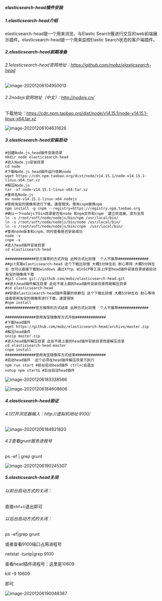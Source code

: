 ##### elasticsearch-head插件安装

##### 1.elasticsearch-head介绍

elasticsearch-head是一个用来浏览、与Elastic Search簇进行交互的web前端展示插件。elasticsearch-head是一个用来监控Elastic Search状态的客户端插件。

##### 2.elasticsearch-head前期准备

###### 2.1elasticsearch-head官网地址：https://github.com/mobz/elasticsearch-head

![image-20201206104950013](C:\Users\VULCAN\AppData\Roaming\Typora\typora-user-images\image-20201206104950013.png)

###### 2.2nodejs官网地址（中文）：http://nodejs.cn/

下载地址：https://cdn.npm.taobao.org/dist/node/v14.15.1/node-v14.15.1-linux-x64.tar.xz

![image-20201206104631626](C:\Users\VULCAN\AppData\Roaming\Typora\typora-user-images\image-20201206104631626.png)

##### 3.elasticsearch-head安装启动

```shell
#创建Node.js,head插件安装目录
mkdir node elasticsearch-head
#进入Node.js安装目录
cd node
#下载Node.js head插件运行依赖node
wget https://cdn.npm.taobao.org/dist/node/v14.15.1/node-v14.15.1-linux-x64.tar.xz
#解压Node.js
tar -xf node-v14.15.1-linux-x64.tar.xz
#重命名Node.js
mv node-v14.15.1-linux-x64 nodejs
#使用淘宝的镜像库进行下载，速度很快，使用cnpm替换npm
npm install -g cnpm --registry=https://registry.npm.taobao.org
#确认一下nodejs下bin目录是否有node 和npm文件和cnpm  建立软连接，变为全局
ln -s /root/soft/node/nodejs/bin/npm /usr/local/bin/ 
ln -s /root/soft/node/nodejs/bin/node /usr/local/bin/
ln -s /root/soft/node/nodejs/bin/cnpm  /usr/local/bin/
#查询node版本和cnpm，同时查看是否安装成功
node -v
cnpm -v
#进入head插件安装目录
cd elasticsearch-head

##############官方推荐的方式开始 此种方式比较慢  个人不推荐##############
##git克隆elasticsearch-head 这个下载比较慢 大概5分钟左右 耐心等待 大概5分钟左右 也可以直接下载到windows 通过Xftp、WinSCP等工具上传至head插件安装目录或者启动淘宝的镜像库下载
#git clone git://github.com/mobz/elasticsearch-head.git
##进入head插件解压目录 此处不是上面的head插件安装目录而是解压目录
#cd elasticsearch-head
##安装elasticsearch-head插件需要的依赖包 这个下载比较慢 大概5分钟左右 耐心等待 或者使用淘宝的镜像库进行下载，速度很快
#npm install
##############官方推荐的方式结束 此种方式比较慢  个人不推荐##############

##############使用淘宝镜像库方式开始##############
#下载head插件
wget https://github.com/mobz/elasticsearch-head/archive/master.zip
#解压head插件
unzip master.zip
#进入head插件解压目录 此处不是上面的head插件安装目录而是解压目录
cd elasticsearch-head-master
cnpm install
##############使用淘宝镜像库方式结束##############
#启动head插件  这个必须在head插件解压目录下执行
npm run start #前台启动head插件 ctrl+c会退出
nohup npm start& #后台启动head插件
```

![image-20201206183338566](C:\Users\VULCAN\AppData\Roaming\Typora\typora-user-images\image-20201206183338566.png)

![image-20201206184608606](C:\Users\VULCAN\AppData\Roaming\Typora\typora-user-images\image-20201206184608606.png)

##### 4.elasticsearch-head验证

###### 4.1打开浏览器输入：http://虚拟机地址:9100/

![image-20201206184821820](C:\Users\VULCAN\AppData\Roaming\Typora\typora-user-images\image-20201206184821820.png)

###### 4.2查看grunt服务进程号

ps -ef | grep grunt

![image-20201206190245307](C:\Users\VULCAN\AppData\Roaming\Typora\typora-user-images\image-20201206190245307.png)

##### 5.elasticsearch-head关闭

###### 以前台启动方式的关闭：

直接ctrl+c退出即可

###### 以后台启动方式的关闭：

ps -ef|grep grunt

或者查看9100端口占用进程号

netstat -tunlp|grep 9100

查看head插件进程号：这里是10609

kill -9  10609

即可

![image-20201206190048387](C:\Users\VULCAN\AppData\Roaming\Typora\typora-user-images\image-20201206190048387.png)